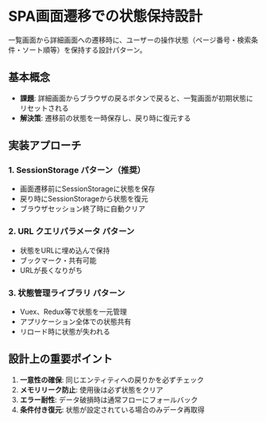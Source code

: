 # SPA画面遷移での状態保持設計

一覧画面から詳細画面への遷移時に、ユーザーの操作状態（ページ番号・検索条件・ソート順等）を保持する設計パターン。

## 基本概念
- **課題**: 詳細画面からブラウザの戻るボタンで戻ると、一覧画面が初期状態にリセットされる
- **解決策**: 遷移前の状態を一時保存し、戻り時に復元する

## 実装アプローチ

### 1. SessionStorage パターン（推奨）
- 画面遷移前にSessionStorageに状態を保存
- 戻り時にSessionStorageから状態を復元
- ブラウザセッション終了時に自動クリア

### 2. URL クエリパラメータ パターン
- 状態をURLに埋め込んで保持
- ブックマーク・共有可能
- URLが長くなりがち

### 3. 状態管理ライブラリ パターン
- Vuex、Redux等で状態を一元管理
- アプリケーション全体での状態共有
- リロード時に状態が失われる

## 設計上の重要ポイント
1. **一意性の確保**: 同じエンティティへの戻りかを必ずチェック
2. **メモリリーク防止**: 使用後は必ず状態をクリア
3. **エラー耐性**: データ破損時は通常フローにフォールバック
4. **条件付き復元**: 状態が設定されている場合のみデータ再取得